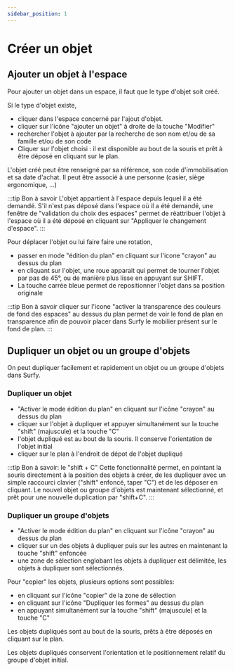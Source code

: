 ```yaml
---
sidebar_position: 1
---
```

# Créer un objet

<Youtube code="tho373GPmY8"/>

## Ajouter un objet à l'espace

Pour ajouter un objet dans un espace, il faut que le type d'objet soit créé.

Si le type d'objet existe,

-   cliquer dans l'espace concerné par l'ajout d'objet.
-   cliquer sur l'icône "ajouter un objet" à droite de la touche "Modifier"
-   rechercher l'objet à ajouter par la recherche de son nom et/ou de sa famille et/ou de son code
-   Cliquer sur l'objet choisi : il est disponible au bout de la souris et prêt à être déposé en cliquant sur le plan.

L'objet créé peut être renseigné par sa référence, son code d'immobilisation et sa date d'achat. Il peut être associé à une personne (casier, siège ergonomique, ...)

:::tip Bon à savoir
L'objet appartient à l'espace depuis lequel il a été demandé. S'il n'est pas déposé dans l'espace où il a été demandé, une fenêtre de "validation du choix des espaces" permet de réattribuer l'objet à l'espace où il a été déposé en cliquant sur "Appliquer le changement d'espace".
:::

Pour déplacer l'objet ou lui faire faire une rotation,

-   passer en mode "édition du plan" en cliquant sur l'icone "crayon" au dessus du plan
-   en cliquant sur l'objet, une roue apparait qui permet de tourner l'objet par pas de 45°, ou de manière plus lisse en appuyant sur SHIFT.
-   La touche carrée bleue permet de repositionner l'objet dans sa position originale

:::tip Bon à savoir
cliquer sur l'icone "activer la transparence des couleurs de fond des espaces" au dessus du plan permet de voir le fond de plan en transparence afin de pouvoir placer dans Surfy le mobilier présent sur le fond de plan.
:::

## Dupliquer un objet ou un groupe d'objets

<Youtube code="zUIgR14paWY"/>

On peut dupliquer facilement et rapidement un objet ou un groupe d'objets dans Surfy.

### Dupliquer un objet

-   "Activer le mode édition du plan" en cliquant sur l'icône "crayon" au dessus du plan
-   cliquer sur l'objet à dupliquer et appuyer simultanément sur la touche "shift" (majuscule) et la touche "C" 
-   l'objet dupliqué est au bout de la souris. Il conserve l'orientation de l'objet initial
-   cliquer sur le plan à l'endroit de dépot de l'objet dupliqué

:::tip Bon à savoir: le "shift + C"
Cette fonctionnalité permet, en pointant la souris directement à la position des objets à créer, de les dupliquer avec un simple raccourci clavier ("shift" enfoncé, taper "C") et de les déposer en cliquant. Le nouvel objet ou groupe d'objets est maintenant sélectionné, et prêt pour une nouvelle duplication par "shift+C".
:::

### Dupliquer un groupe d'objets

-   "Activer le mode édition du plan" en cliquant sur l'icône "crayon" au dessus du plan
-   cliquer sur un des objets à dupliquer puis sur les autres en maintenant la touche "shift" enfoncée
-   une zone de sélection englobant les objets à dupliquer est délimitée, les objets à dupliquer sont sélectionnés.

Pour "copier" les objets, plusieurs options sont possibles:

-   en cliquant sur l'icône "copier" de la zone de sélection
-   en cliquant sur l'icône "Dupliquer les formes" au dessus du plan
-   en appuyant simultanément sur la touche "shift" (majuscule) et la touche "C"

Les objets dupliqués sont au bout de la souris, prêts à être déposés en cliquant sur le plan.

Les objets dupliqués conservent l'orientation et le positionnement relatif du groupe d'objet initial.










